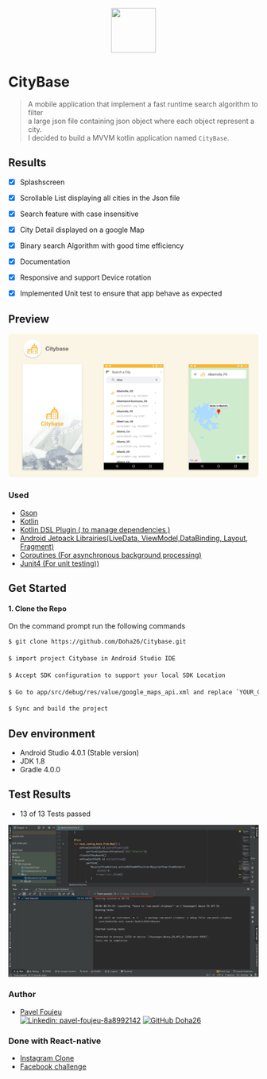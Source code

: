 <p align="center">
    <img width="90" height="90" src="https://i.ibb.co/qWx3NHL/ic-launcher-round.png">
</p>


# CityBase

>A mobile application that implement a fast runtime search algorithm to filter  
> a large json file containing json object where each object represent a city.  
> I decided to build a MVVM kotlin application named `CityBase`.
 
 ## Results
- [x] Splashscreen
- [x] Scrollable List displaying all cities in the Json file
- [x] Search feature with case insensitive
- [x] City Detail displayed on a google Map
- [x] Binary search Algorithm with good time efficiency
- [x] Documentation
- [x] Responsive and support Device rotation
- [x] Implemented Unit test to ensure that app behave as expected


##  Preview
![App-demo](./app/src/demo/demo2.png)

### Used

 - [Gson](https://github.com/google/gson)
 - [Kotlin](https://kotlinlang.org/)
 - [Kotlin DSL Plugin ( to manage dependencies )](https://docs.gradle.org/current/userguide/kotlin_dsl.html)
 - [Android Jetpack Librairies(LiveData, ViewModel,DataBinding, Layout, Fragment)](https://developer.android.com/jetpack)
 - [Coroutines (For asynchronous background processing)](https://kotlinlang.org/docs/reference/coroutines-overview.html)
 - [Junit4 (For unit testing))](https://junit.org/junit4/)

 ## Get Started
 
 #### 1. Clone the Repo
 
 On the command prompt run the following commands
 ```sh
 $ git clone https://github.com/Doha26/Citybase.git
 
 $ import project Citybase in Android Studio IDE
 
 $ Accept SDK configuration to support your local SDK Location 
 
$ Go to app/src/debug/res/value/google_maps_api.xml and replace `YOUR_GOOGLE_MAP_KEY_HERE` with your Google maps Api key

$ Sync and build the project

 ```

  ## Dev environment
  - Android Studio 4.0.1 (Stable version)
  - JDK 1.8
  - Gradle 4.0.0

## Test Results
  - 13 of 13 Tests passed

![TestResult](./app/src/demo/tests.png)

 ### Author

*	[Pavel Foujeu](mailto:foujeupavel@gmail.com)  
   [![Linkedin: pavel-foujeu-8a8992142](https://img.shields.io/badge/-Pavel%20Foujeu%20-blue?style=flat-square&logo=Linkedin&logoColor=white&link=https://www.linkedin.com/in/pavel-foujeu-8a8992142/)](https://www.linkedin.com/in/pavel-foujeu-8a8992142/)
   [![GitHub Doha26](https://img.shields.io/github/followers/Doha26?label=follow&style=social)](https://github.com/Doha26)


 
 ### Done with React-native
 *	[Instagram Clone ](https://github.com/Doha26/Instagram-clone)
 *	[Facebook challenge ](https://github.com/Doha26/Facebook-React-native)

